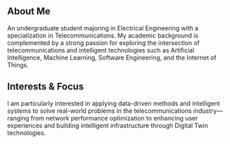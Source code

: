 ## About Me
An undergraduate student majoring in Electrical Engineering with a specialization in Telecommunications. My academic background is complemented by a strong passion for exploring the intersection of telecommunications and intelligent technologies such as Artificial Intelligence, Machine Learning, Software Engineering, and the Internet of Things.

## Interests & Focus
I am particularly interested in applying data-driven methods and intelligent systems to solve real-world problems in the telecommunications industry—ranging from network performance optimization to enhancing user experiences and building intelligent infrastructure through Digital Twin technologies.
